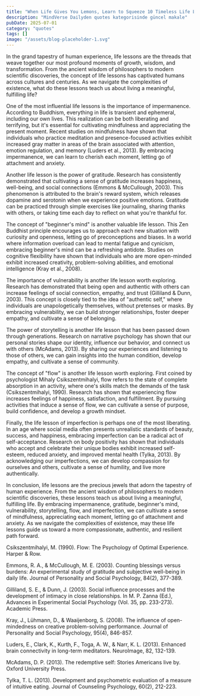 ```yaml
---
title: "When Life Gives You Lemons, Learn to Squeeze 10 Timeless Life Lessons from Famous Quotes"
description: "MindVerse Dailyden quotes kategorisinde güncel makale"
pubDate: 2025-07-01
category: "quotes"
tags: []
image: "/assets/blog-placeholder-1.svg"
---
```


In the grand tapestry of human experience, life lessons are the threads that weave together our most profound moments of growth, wisdom, and transformation. From the ancient wisdom of philosophers to modern scientific discoveries, the concept of life lessons has captivated humans across cultures and centuries. As we navigate the complexities of existence, what do these lessons teach us about living a meaningful, fulfilling life?

One of the most influential life lessons is the importance of impermanence. According to Buddhism, everything in life is transient and ephemeral, including our own lives. This realization can be both liberating and terrifying, but it's essential for cultivating mindfulness and appreciating the present moment. Recent studies on mindfulness have shown that individuals who practice meditation and presence-focused activities exhibit increased gray matter in areas of the brain associated with attention, emotion regulation, and memory (Luders et al., 2013). By embracing impermanence, we can learn to cherish each moment, letting go of attachment and anxiety.

Another life lesson is the power of gratitude. Research has consistently demonstrated that cultivating a sense of gratitude increases happiness, well-being, and social connections (Emmons & McCullough, 2003). This phenomenon is attributed to the brain's reward system, which releases dopamine and serotonin when we experience positive emotions. Gratitude can be practiced through simple exercises like journaling, sharing thanks with others, or taking time each day to reflect on what you're thankful for.

The concept of "beginner's mind" is another valuable life lesson. This Zen Buddhist principle encourages us to approach each new situation with curiosity and openness, letting go of preconceptions and biases. In a world where information overload can lead to mental fatigue and cynicism, embracing beginner's mind can be a refreshing antidote. Studies on cognitive flexibility have shown that individuals who are more open-minded exhibit increased creativity, problem-solving abilities, and emotional intelligence (Kray et al., 2008).

The importance of vulnerability is another life lesson worth exploring. Research has demonstrated that being open and authentic with others can increase feelings of social connection, empathy, and trust (Gilliland & Dunn, 2003). This concept is closely tied to the idea of "authentic self," where individuals are unapologetically themselves, without pretenses or masks. By embracing vulnerability, we can build stronger relationships, foster deeper empathy, and cultivate a sense of belonging.

The power of storytelling is another life lesson that has been passed down through generations. Research on narrative psychology has shown that our personal stories shape our identity, influence our behavior, and connect us with others (McAdams, 2013). By sharing our experiences and listening to those of others, we can gain insights into the human condition, develop empathy, and cultivate a sense of community.

The concept of "flow" is another life lesson worth exploring. First coined by psychologist Mihaly Csikszentmihalyi, flow refers to the state of complete absorption in an activity, where one's skills match the demands of the task (Csikszentmihalyi, 1990). Research has shown that experiencing flow increases feelings of happiness, satisfaction, and fulfillment. By pursuing activities that induce a sense of flow, we can cultivate a sense of purpose, build confidence, and develop a growth mindset.

Finally, the life lesson of imperfection is perhaps one of the most liberating. In an age where social media often presents unrealistic standards of beauty, success, and happiness, embracing imperfection can be a radical act of self-acceptance. Research on body positivity has shown that individuals who accept and celebrate their unique bodies exhibit increased self-esteem, reduced anxiety, and improved mental health (Tylka, 2013). By acknowledging our imperfections, we can develop compassion for ourselves and others, cultivate a sense of humility, and live more authentically.

In conclusion, life lessons are the precious jewels that adorn the tapestry of human experience. From the ancient wisdom of philosophers to modern scientific discoveries, these lessons teach us about living a meaningful, fulfilling life. By embracing impermanence, gratitude, beginner's mind, vulnerability, storytelling, flow, and imperfection, we can cultivate a sense of mindfulness, appreciating each moment, letting go of attachment and anxiety. As we navigate the complexities of existence, may these life lessons guide us toward a more compassionate, authentic, and resilient path forward.

Csikszentmihalyi, M. (1990). Flow: The Psychology of Optimal Experience. Harper & Row.

Emmons, R. A., & McCullough, M. E. (2003). Counting blessings versus burdens: An experimental study of gratitude and subjective well-being in daily life. Journal of Personality and Social Psychology, 84(2), 377-389.

Gilliland, S. E., & Dunn, J. (2003). Social influence processes and the development of intimacy in close relationships. In M. P. Zanna (Ed.), Advances in Experimental Social Psychology (Vol. 35, pp. 233-273). Academic Press.

Kray, J., Lühmann, D., & Waaijenborg, S. (2008). The influence of open-mindedness on creative problem-solving performance. Journal of Personality and Social Psychology, 95(4), 846-857.

Luders, E., Clark, K., Kurth, F., Toga, A. W., & Narr, K. L. (2013). Enhanced brain connectivity in long-term meditators. NeuroImage, 82, 132-139.

McAdams, D. P. (2013). The redemptive self: Stories Americans live by. Oxford University Press.

Tylka, T. L. (2013). Development and psychometric evaluation of a measure of intuitive eating. Journal of Counseling Psychology, 60(2), 212-223.